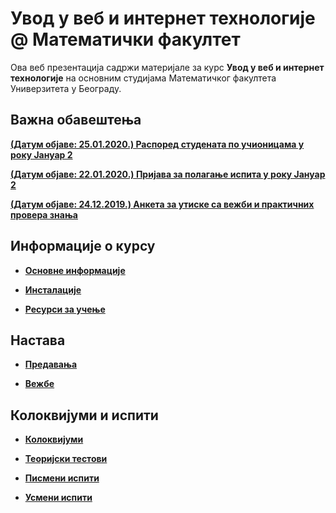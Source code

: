 # Увод у веб и интернет технологије @ Математички факултет

Ова веб презентација садржи материјале за курс **Увод у веб и интернет технологије** на основним студијама Математичког факултета Универзитета у Београду.

## Важна обавештења

**[(Датум објаве: 25.01.2020.) Распоред студената по учионицама у року Јануар 2](/pismeni-ispiti/info/README.md)**

**[(Датум објаве: 22.01.2020.) Пријава за полагање испита у року Јануар 2](/pismeni-ispiti/info/README.md)**

<!-- **[(Датум објаве: 21.01.2020.) Резултати практичног испита за Јануар 1](/pismeni-ispiti/info/README.md)** -->

<!-- **[(Датум објаве: 20.01.2020.) Термин усменог испита у року Јануар 1](/usmeni-ispiti/info/README.md)** -->

<!-- **[(Датум објаве: 12.01.2020.) Распоред студената по учионицама у року Јануар 1](/pismeni-ispiti/info/README.md)** -->

**[(Датум објаве: 24.12.2019.) Анкета за утиске са вежби и практичних провера знања](/vezbe/info/README.md)**

## Информације о курсу

* **[Основне информације](/informacije/README.md)**

* **[Инсталације](/INSTALACIJE.md)**

* **[Ресурси за учење](/RESURSI-ZA-UCENJE.md)**

## Настава

* **[Предавања](/predavanja/README.md)**

* **[Вежбе](/vezbe/README.md)**

## Колоквијуми и испити

* **[Колоквијуми](/kolokvijumi/README.md)**

* **[Теоријски тестови](/teorijski-testovi/README.md)**

* **[Писмени испити](/pismeni-ispiti/README.md)**

* **[Усмени испити](/usmeni-ispiti/README.md)**